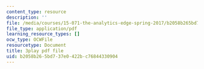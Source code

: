 ```yaml
---
content_type: resource
description: ''
file: /media/courses/15-071-the-analytics-edge-spring-2017/b2058b265bd737e0422bc76844330904_D8HcmzYnBv0.pdf
file_type: application/pdf
learning_resource_types: []
ocw_type: OCWFile
resourcetype: Document
title: 3play pdf file
uid: b2058b26-5bd7-37e0-422b-c76844330904
---
```


